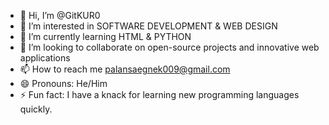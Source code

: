 - 👋 Hi, I’m @GitKUR0
- 👀 I’m interested in SOFTWARE DEVELOPMENT & WEB DESIGN
- 🌱 I’m currently learning HTML & PYTHON
- 💞️ I’m looking to collaborate on open-source projects and innovative web applications
- 📫 How to reach me palansaegnek009@gmail.com
- 😄 Pronouns: He/Him
- ⚡ Fun fact: I have a knack for learning new programming languages quickly.

<!---
GitKUR0/GitKUR0 is a ✨ special ✨ repository because its `README.md` (this file) appears on your GitHub profile.
You can click the Preview link to take a look at your changes.
--->
